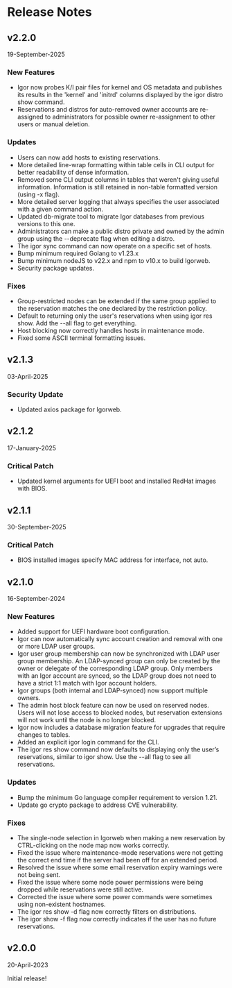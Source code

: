 # Release Notes

## v2.2.0

19-September-2025

### New Features

- Igor now probes K/I pair files for kernel and OS metadata and publishes its results in the 'kernel' and 'initrd' columns displayed by the igor distro show command.
- Reservations and distros for auto-removed owner accounts are re-assigned to administrators for possible owner re-assignment to other users or manual deletion.

### Updates

- Users can now add hosts to existing reservations.
- More detailed line-wrap formatting within table cells in CLI output for better readability of dense information.
- Removed some CLI output columns in tables that weren't giving useful information. Information is still retained in non-table formatted version (using -x flag).
- More detailed server logging that always specifies the user associated with a given command action.
- Updated db-migrate tool to migrate Igor databases from previous versions to this one.
- Administrators can make a public distro private and owned by the admin group using the --deprecate flag when editing a distro.
- The igor sync command can now operate on a specific set of hosts.
- Bump minimum required Golang to v1.23.x
- Bump minimum nodeJS to v22.x and npm to v10.x to build Igorweb.
- Security package updates.

### Fixes

- Group-restricted nodes can be extended if the same group applied to the reservation matches the one declared by the restriction policy.
- Default to returning only the user's reservations when using igor res show. Add the --all flag to get everything.
- Host blocking now correctly handles hosts in maintenance mode.
- Fixed some ASCII terminal formatting issues.

## v2.1.3

03-April-2025

### Security Update

- Updated axios package for Igorweb.

## v2.1.2

17-January-2025

### Critical Patch

- Updated kernel arguments for UEFI boot and installed RedHat images with BIOS.

## v2.1.1

30-September-2025

### Critical Patch

- BIOS installed images specify MAC address for interface, not auto.

## v2.1.0

16-September-2024

### New Features

- Added support for UEFI hardware boot configuration.
- Igor can now automatically sync account creation and removal with one or more LDAP user groups.
- Igor user group membership can now be synchronized with LDAP user group membership. An LDAP-synced group can only be created by the owner or delegate of the corresponding LDAP group. Only members with an Igor account are synced, so the LDAP group does not need to have a strict 1:1 match with Igor account holders.
- Igor groups (both internal and LDAP-synced) now support multiple owners.
- The admin host block feature can now be used on reserved nodes. Users will not lose access to blocked nodes, but reservation extensions will not work until the node is no longer blocked.
- Igor now includes a database migration feature for upgrades that require changes to tables.
- Added an explicit igor login command for the CLI.
- The igor res show command now defaults to displaying only the user’s reservations, similar to igor show. Use the --all flag to see all reservations.

### Updates

- Bump the minimum Go language compiler requirement to version 1.21.
- Update go crypto package to address CVE vulnerability.

### Fixes

- The single-node selection in Igorweb when making a new reservation by CTRL-clicking on the node map now works correctly.
- Fixed the issue where maintenance-mode reservations were not getting the correct end time if the server had been off for an extended period.
- Resolved the issue where some email reservation expiry warnings were not being sent.
- Fixed the issue where some node power permissions were being dropped while reservations were still active.
- Corrected the issue where some power commands were sometimes using non-existent hostnames.
- The igor res show -d flag now correctly filters on distributions.
- The igor show -f flag now correctly indicates if the user has no future reservations.

## v2.0.0

20-April-2023

Initial release!
